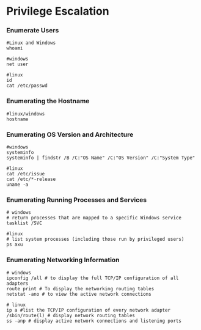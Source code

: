 # Privilege Escalation

### Enumerate Users

```
#Linux and Windows
whoami

#windows
net user

#linux
id
cat /etc/passwd
```

### **Enumerating the Hostname**

```
#linux/windows
hostname
```

### **Enumerating OS Version and Architecture**

```
#windows
systeminfo
systeminfo | findstr /B /C:"OS Name" /C:"OS Version" /C:"System Type"

#linux
cat /etc/issue
cat /etc/*-release
uname -a
```

### **Enumerating Running Processes and Services**

```
# windows
# return processes that are mapped to a specific Windows service
tasklist /SVC

#linux
# list system processes (including those run by privileged users)
ps axu
```

### **Enumerating Networking Information**

```
# windows
ipconfig /all # to display the full TCP/IP configuration of all adapters
route print # To display the networking routing tables
netstat -ano # to view the active network connections

# linux
ip a #list the TCP/IP configuration of every network adapter
/sbin/route(l) # display network routing tables
ss -anp # display active network connections and listening ports 
```

